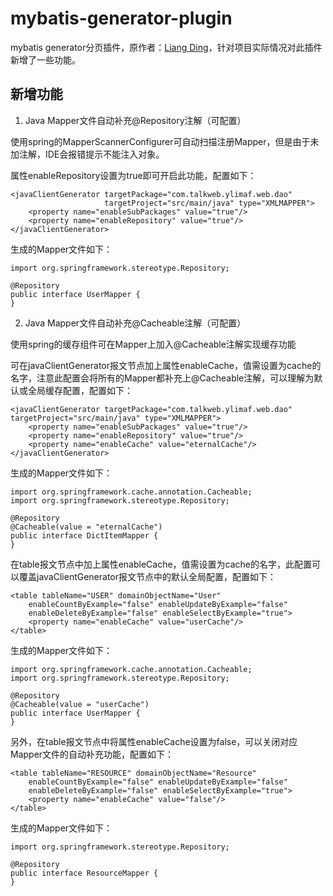 # mybatis-generator-plugin
mybatis generator分页插件，原作者：<a href="mailto:DL88250@gmail.com">Liang Ding</a>，针对项目实际情况对此插件新增了一些功能。

## 新增功能
1. Java Mapper文件自动补充@Repository注解（可配置）

使用spring的MapperScannerConfigurer可自动扫描注册Mapper，但是由于未加注解，IDE会报错提示不能注入对象。

属性enableRepository设置为true即可开启此功能，配置如下：

    <javaClientGenerator targetPackage="com.talkweb.ylimaf.web.dao"
                         targetProject="src/main/java" type="XMLMAPPER">
        <property name="enableSubPackages" value="true"/>
        <property name="enableRepository" value="true"/>
    </javaClientGenerator>
        
生成的Mapper文件如下：

    import org.springframework.stereotype.Repository;
    
    @Repository
    public interface UserMapper {
    }

2. Java Mapper文件自动补充@Cacheable注解（可配置）

使用spring的缓存组件可在Mapper上加入@Cacheable注解实现缓存功能

可在javaClientGenerator报文节点加上属性enableCache，值需设置为cache的名字，注意此配置会将所有的Mapper都补充上@Cacheable注解，可以理解为默认或全局缓存配置，配置如下：

    <javaClientGenerator targetPackage="com.talkweb.ylimaf.web.dao" targetProject="src/main/java" type="XMLMAPPER">
        <property name="enableSubPackages" value="true"/>
        <property name="enableRepository" value="true"/>
        <property name="enableCache" value="eternalCache"/>
    </javaClientGenerator>

生成的Mapper文件如下：

    import org.springframework.cache.annotation.Cacheable;
    import org.springframework.stereotype.Repository;
    
    @Repository
    @Cacheable(value = "eternalCache")
    public interface DictItemMapper {
    }
    
在table报文节点中加上属性enableCache，值需设置为cache的名字，此配置可以覆盖javaClientGenerator报文节点中的默认全局配置，配置如下：

    <table tableName="USER" domainObjectName="User" 
        enableCountByExample="false" enableUpdateByExample="false" 
        enableDeleteByExample="false" enableSelectByExample="true">
        <property name="enableCache" value="userCache"/>
    </table>
    
生成的Mapper文件如下：

    import org.springframework.cache.annotation.Cacheable;
    import org.springframework.stereotype.Repository;
    
    @Repository
    @Cacheable(value = "userCache")
    public interface UserMapper {
    }
    
另外，在table报文节点中将属性enableCache设置为false，可以关闭对应Mapper文件的自动补充功能，配置如下：

    <table tableName="RESOURCE" domainObjectName="Resource" 
        enableCountByExample="false" enableUpdateByExample="false" 
        enableDeleteByExample="false" enableSelectByExample="true">
        <property name="enableCache" value="false"/>
    </table>
    
生成的Mapper文件如下：

    import org.springframework.stereotype.Repository;
    
    @Repository
    public interface ResourceMapper {
    }